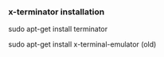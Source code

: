 ### x-terminator installation

sudo apt-get install terminator


sudo apt-get install x-terminal-emulator (old)


